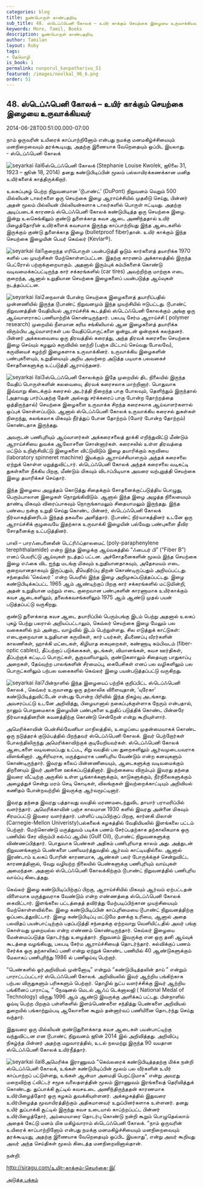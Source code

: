 ```yaml
---
categories: blog
title: நுண்பொருள் காண்பதறிவு
sub_title: 48. ஸ்டெப்ஃபெனி கோலக் – உயிர் காக்கும் செயற்கை இழையை உருவாக்கியவர்
keywords: More, Tamil, Books
description: நுண்பொருள் காண்பதறிவு
author: Tamilan
layout: Ruby
tags:
- தேமொழி
is_book: 1
permalink: nunporul_kanpatharivu_51
featured: /images/noolkal_96_6.png
order: 51
---
```



## 48. ஸ்டெப்ஃபெனி கோலக் – உயிர் காக்கும் செயற்கை இழையை உருவாக்கியவர்

2014-06-28T00:51:00.000-07:00

நாம் ஒருவரின் உயிரைக் காப்பாற்றினோம் என்பது நமக்கு மனமகிழ்ச்சியையும் மனநிறைவையும் தரக்கூடியது, அதற்கு இணையாக வேறெதையும் ஒப்பிட இயலாது.  
\- ஸ்டெப்ஃபெனி கோலக்

![seyarkai ilai6](http://siragu.com/wp-content/uploads/2014/06/seyarkai-ilai6.jpg)ஸ்டெப்ஃபெனி கோலக் (Stephanie Louise Kwolek, ஜூலை 31, 1923 – ஜூன் 18, 2014) தனது கண்டுபிடிப்பின் மூலம் பல்லாயிரக்கணக்கான மனித உயிர்களைக் காத்திருக்கிறார்.

உலகப்புகழ் பெற்ற நிறுவனமான ‘டூபாண்ட்’ (DuPont) நிறுவனம் வெறும் 500 மில்லியன் டாலர்களை ஒரு செயற்கை இழை ஆராய்ச்சியில் முதலீடு செய்து, பின்னர் அதன் மூலம் பில்லியன் பில்லியன்களாக டாலர்களில் பொருள் ஈட்டியது. அதற்கு அடிப்படைக் காரணம் ஸ்டெப்ஃபெனி கோலக் கண்டுபிடித்த ஒரு செயற்கை இழை. இன்று உலகெங்கிலும் குண்டு துளைக்காத கவச ஆடை அணிந்ததால் உயிர் பிழைத்தோரின் உயிர்களைக் கவசமாக இருந்து காப்பாற்றியது இந்த ஆடைகளில் இருக்கும் குண்டு துளைக்காத இழை (bulletproof fiber)தான். உயிர் காக்கும் இந்த செயற்கை இழையின் பெயர் கெவ்லர் (Kevlar®).

![seyarkai ilai1](http://siragu.com/wp-content/uploads/2014/06/seyarkai-ilai1.jpg)குறைந்த எரிபொருள் பயன்படுத்தி ஓடும் கார்களைத் தயாரிக்க 1970 களில் பல முயற்சிகள் மேற்கொள்ளப்பட்டன. இதற்கு காரணம் அக்காலத்தில் இருந்த பெட்ரோல் பற்றாக்குறையாகும். அதனால் இரும்புக் கம்பிகளைக் கொண்டு வடிவமைக்கப்பட்டிருந்த கார் சக்கரங்களில் (car tires) அவற்றிற்கு மாற்றாக எடை குறைந்த, ஆனால் உறுதியான செயற்கை இழைகளைப் பயன்படுத்த ஆய்வுகள் நடத்தப்பட்டன.

![seyarkai ilai2](http://siragu.com/wp-content/uploads/2014/06/seyarkai-ilai2.jpg)நைலான் போன்ற செயற்கை இழைகளைத் தயாரிப்பதில் முன்னணியில் இருந்த டூபாண்ட் நிறுவனமும் இந்த முயற்சியில் ஈடுபட்டது. டூபாண்ட் நிறுவனத்தின் வேதியியல் ஆராய்ச்சிக் கூடத்தில் ஸ்டெப்ஃபெனி கோலக்கும் அங்கு ஒரு ஆய்வாளராகப் பணியாற்றிக் கொண்டிருந்தார். பலபடி சேர்ம ஆராய்ச்சி ( polymer research) முறையில் நீளமான கரிம சங்கிலியால் ஆன இழைகளைத் தயாரிக்க விரும்பிய ஆய்வாளர்கள் பல வேதிப்பொருட்களை ஒன்றுடன் ஒன்றாகக் கலந்தனர். பின்னர் அக்கலவையை ஒரு திரவத்தில் கரைத்து, அந்த திரவக் கரைசலை செயற்கை இழை செய்யும் சுழலும் கருவியில் ஊற்றி (பஞ்சு மிட்டாய் செய்வது போலவே), கருவியைச் சுழற்றி இழைகளாக உருவாக்கினர். உருவாக்கிய இழைகளின் பண்புகளையும், உறுதியையும் அறிய அவற்றை அடுத்த படியாக பலவகைச் சோதனைகளுக்கு உட்படுத்தி ஆராய்ந்தனர்.

![seyarkai ilai3](http://siragu.com/wp-content/uploads/2014/06/seyarkai-ilai3.jpg)ஸ்டெப்ஃபெனி கோலக்கும் இதே முறையில் திட நிலையில் இருந்த வேதிப் பொருள்களின் கலவையை, திரவக் கரைசலாக மாற்றினார். பொதுவாக இவ்வாறு கிடைக்கும் கரைசல் அடர்த்தி நிறைந்த பாகு போலவும், தெளிந்தும் இருந்தால் (அதாவது பார்ப்பதற்கு தேன் அல்லது சர்க்கரைப் பாகு போன்ற தோற்றத்தை ஒத்திருந்தால்) செயற்கை இழைகளை உருவாக்க சிறந்த கரைசலாக ஆய்வாளர்களால் ஒப்புக் கொள்ளப்படும். ஆனால் ஸ்டெப்ஃபெனி கோலக் உருவாக்கிய கரைசல் துகள்கள் நிறைந்து, கலங்கலாக மிகவும் நீர்த்துப் போன தோற்றம் (மோர் போன்ற தோற்றம்) கொண்டதாக இருந்தது.

அவருடன் பணிபுரியும் ஆய்வாளர்கள் அக்கரைசலைத் தூக்கி எறிந்துவிட்டு மீண்டும் ஆராய்ச்சியை துவக்க ஆலோசனை சொன்னார்கள். கரைசலில் உள்ள திரவத்தை மட்டும் உறிஞ்சிவிட்டு இழைகளை விட்டுவிடும் இழை தயாரிக்கும் கருவியை (laboratory spinneret machine) இயக்கும் ஆராய்ச்சியாளரும் அந்தக் கரைசலை ஏற்றுக் கொள்ள மறுத்துவிட்டார். ஸ்டெப்ஃபெனி கோலக் அந்தக் கரைசலை வடிகட்டி துகள்களை நீக்கிய பிறகு, மீண்டும் மிகவும் விடாப்பிடியாக அவரை வற்புறுத்தி செயற்கை இழை தயாரிக்கச் செய்தார்.

இந்த இழையை அழுத்தம் கொடுத்து சிதைக்கும் சோதனைக்குட்படுத்திய பொழுது, பெரும்பாலான இழைகள் நொறுங்கிவிடும். ஆனால் இந்த இழை அழுத்த நிலையையும் தாண்டி மிகவும் விரைப்பாகவும் நொருங்காமலும் சிதையாமலும் இருந்தது. இந்த பண்பை நன்கு உறுதி செய்து கொண்ட பின்னர், ஸ்டெப்ஃபெனி கோலக் நிர்வாகத்தினரிடம் இந்தத் தகவலை அளித்தார். டூபாண்ட் நிர்வாகத்தினர் உடனே ஒரு ஆராய்ச்சிக் குழுவையே இதற்காக உருவாக்கி இழையின் பல்வேறு பண்புகளை தீவிர சோதனைக்கு உட்படுத்தினர்.

பாலி – பாரஃபைனைலீன் டெட்ரிஃப்தாலமைட் (poly-paraphenylene terephthalamide) என்ற இந்த இழைக்கு ஆய்வகத்தில் “ஃபைபர் பி” (“Fiber B”) எனப் பெயரிட்டு ஆய்வுகள் நடத்தப் பட்டன. அச்சோதனைகளின் மூலம் இந்த செயற்கை இழை எஃகை விட ஐந்து மடங்கு மிகவும் உறுதியானதாகவும், அதேசமயம் எடை குறைவானதாகவும் இருப்பதும், தீயெதிர்ப்பு திறன் கொண்டிருப்பதும் அறியப்பட்டது. சந்தையில் ‘கெவ்லர் ‘ என்ற பெயரில் இந்த இழை அறிமுகப்படுத்தப்பட்டது. இழை கண்டுபிடிக்கப்பட்ட 1965 ஆம் ஆண்டிற்குப் பிறகு கார் சக்கரங்களில் மட்டுமின்றி, அதன் உறுதியான மற்றும் எடை குறைவான பண்புகளின் காரணாமாக உயிர்காக்கும் கவச ஆடைகளிலும், தலைக்கவசங்களிலும் 1975 ஆம் ஆண்டு முதல் பயன் படுத்தப்பட்டு வருகிறது.

குண்டு துளைக்காத கவச ஆடை தயாரிப்பில் பெரும்பங்கு இடம் பெற்று அதனால் உலகப் புகழ் பெற்று பலரால் அறியப்பட்டாலும், கெவ்லர் செயற்கை இழை மேலும் பல வகைகளில் நம் அன்றாட வாழ்வில் இடம் பெற்றுள்ளது. சில எடுத்துக் காட்டுகள்: எடைகுறைவான உறுதியான கருவிகள், கார் டயர்கள், தீயணைப்பு வீரர்களின் காலணிகள், ஹாக்கி மட்டைகள், கிழியாத கையுறைகள், கண்ணாடி கம்பிவடம் (fiber-optic cables), தீப்பற்றாப் படுக்கைகள், ஓடங்கள், விமானங்கள், கவச ஊர்திகள், தீப்பற்றாக் கட்டிடப் பொருட்கள், சூறாவளியாலும், குண்டுகளாலும் சிதைவுறா பாதுகாப்பு அறைகள், தேய்வுற்ற பாலங்களின் சீரமைப்பு, கைபேசிகள் எனப் பல வழிகளிலும் பல பொருட்களிலும் பற்பல வகைகளில் கெவ்லர் இழை பயன்படுத்தப்பட்டு வருகிறது.

![seyarkai ilai7](http://siragu.com/wp-content/uploads/2014/06/seyarkai-ilai7.jpg)பின்நாளில் இந்த இழையைப் பற்றிக் குறிப்பிட்ட ஸ்டெப்ஃபெனி கோலக் , கெவ்லர் உருவானது ஒரு தற்காலிக விளைவுதான், ‘யுரேகா’ கண்டுபிடித்துவிட்டேன் என்பது போன்ற பிரிவில் இந்த நிகழ்வு அடங்காது. அவசரப்பட்டு உடனே அறிவித்து, பிழையானால் நகைப்புக்குள்ளாக நேரும் என்பதால், நானும் பொறுமைகாக இழையின் பண்புகளை உறுதிப் படுத்திக் கொண்ட பின்னரே நிர்வாகத்தினரின் கவனத்திற்கு கொண்டு சென்றேன் என்று கூறியுள்ளார்.

அமெரிக்காவின் பென்சில்வேனியா மாநிலத்தில், உழைப்பை முதன்மையாகக் கொண்ட ஒரு நடுத்தரக் குடும்பத்தில் பிறந்தவர் ஸ்டெப்ஃபெனி கோலக். இவர் பெற்றோர்கள் போலந்திலிருந்து அமெரிக்காவிற்குக் குடியேறியவர்கள். ஸ்டெப்ஃபெனி கோலக் ஆடைகளை வடிவமைப்பது உட்பட, சிறு வயதில் பல துறைகளிலும் ஆர்வமுடையவராக விளங்கினார். ஆசிரியராக, மருத்துவராக பணிபுரிய வேண்டும் என்ற கனவுகளும் கொண்டிருந்தார். இவரது கலைப் பின்னணியையும், ஆடைகளுக்கு வடிவமைக்கும் திறனையும் இவர் அன்னை ஊக்கப்படுத்தினார். இயற்கையை விரும்பும் இவரது தந்தை இவரை வீட்டிற்கு அருகில் உள்ள பூங்காக்களுக்கும், காடுகளுக்கும், நீர்நிலைகளுக்கும் அழைத்துச் சென்று மரம் செடி கொடிகள், விலங்குகள் இவற்றைக்காட்டியும் அறிவியல் கணிதம் போன்றவற்றில் இவருக்கு ஆர்வமூட்டினார்.

இவரது தந்தை இவரது பத்தாவது வயதில் மரணமடைந்துவிட தாயார் பராமரிப்பில் வளர்ந்தார். அமெரிக்காவின் பஞ்ச காலமான 1930 களில் இவரது அன்னை மிகவும் சிரமப்பட்டு இவரை வளர்த்தார். பள்ளிப் படிப்பிற்குப் பிறகு, கார்னகி மிலான் (Carnegie-Mellon Univeristy)பல்கலைக் கழகத்தில் வேதியியலில் இளங்கலை பட்டம் பெற்றார். மேற்கொண்டு மருத்துவம் படிக்க பணம் சேர்ப்பதற்காக தற்காலிகமாக ஒரு பணியில் சேர விரும்பி கல்ஃப் ஆயில் (Gulf Oil), டூபாண்ட் நிறுவனகளுக்கு விண்ணப்பித்தார். பொதுவாக பெண்கள் அதிகம் பணிபுரியாத காலம் அது. அத்துடன் நிறுவனங்களும் பெண்களை பணியமர்த்துவதில் ஆர்வம் காட்டியதில்லை. ஆனால் இரண்டாம் உலகப் போரின் காரணமாக, ஆண்கள் பலர் போருக்க்குச் சென்றுவிட்ட காரணத்தினால், வேறு வழியற்ற நிலையில் பெண்களுக்கு பணிபுரியும் வாய்புகள் அமைந்தன. அதனால் ஸ்டெப்ஃபெனி கோலக்கிற்கும் டூபாண்ட் நிறுவனத்தில் பணிபுரிய வாய்ப்பு கிடைத்தது.

கெவ்லர் இழை கண்டுபிடிப்பிற்குப் பிறகு, ஆராய்ச்சியில் மிகவும் ஆர்வம் ஏற்பட்டதன் விளைவாக மருத்துவராக வேண்டும் என்ற எண்ணத்தை ஸ்டெப்ஃபெனி கோலக் கைவிட்டார். இளங்கலை பட்டத்தைத் தவிர்த்து மேற்படிப்பிற்கான முயற்சியையும் மேற்கொள்ளவில்லை. இழை கண்டுபிடிப்பின் காப்புரிமையை டூபாண்ட் நிறுவனத்திற்கு ஒப்படைத்துவிட்டார். இழை கண்டுபிடிப்பு மட்டுமே தனக்கு உரிமை, ஆனால் அதை பலவிதப் பயன்பாட்டிற்கும் பதப்படுத்தி சந்தைக்கு ஏற்றவாறு வெளியிட்டதில் அவர் பங்கு கொள்வது முறையல்ல என்ற எண்ணம் கொண்டிருந்தார். கெவ்லர் இழையை மேன்மைப்படுத்த தொடர்ந்து உழைத்தார். நிறுவனம் இவருக்கு என ஒரு தனி ஆய்வுக் கூடத்தை வழங்கியது, பலபடி சேர்ம ஆராய்ச்சியைத் தொடர்ந்தார். கல்விக்குப் பணம் சேர்க்க ஒரு தற்காலிகப் பணி என்று ஏற்றுக் கொண்ட பணியில் 40 ஆண்டுகளுக்கும் மேலாகப் பணிபுரிந்து 1986 ல் பணிஓய்வு பெற்றார்.

“பெண்களில் ஓர்அறிவியல் முன்னோடி” என்றும் “கண்டுபிடித்தலின் தாய் ” என்றும் பாராட்டப்பட்டார் ஸ்டெப்ஃபெனி கோலக். அறிவியலில் இவர் ஆற்றிய பங்கிற்காக பற்பல விருதுகளும் பரிசுகளும் பெற்றார். தொழில் நுட்ப வளர்ச்சிக்கு இவர் ஆற்றிய பங்கினைப் பாராட்டி, ” நேஷனல் மெடல் ஆஃப் டெக்னாலஜி ( National Medal of Technology) விருது 1996 ஆம் ஆண்டு இவருக்கு அளிக்கப் பட்டது. பின்நாளில் ஓய்வு பெற்ற பிறகும் பள்ளிகளில் இளம்பெண்களை சந்தித்து பெண்களை அறிவியல் துறையில் பங்காற்றும்படி ஆலோசனை கூறும் தன்னார்வப் பணியினை தொடர்ந்து செய்து வந்தார்.

இதுவரை ஒரு மில்லியன் குண்டுதுளைக்காத கவச ஆடைகள் பயன்பாட்டிற்கு வந்துவிட்டன என டூபாண்ட் நிறுவனம் ஜூன் 2014 இல் அறிவித்தது. அறிவிப்பு நிகழ்ந்த பின்னர் அதற்கு மறுவாரத்தில், உடல் நலமற்று இருந்த 90 வயதான ஸ்டெப்ஃபெனி கோலக் உயிர்நீத்தார்.

![seyarkai ilai8](http://siragu.com/wp-content/uploads/2014/06/seyarkai-ilai8.jpg)அமெரிக்க இராணுவம் “கெவ்லரைக் கண்டுபிடித்ததற்கு மிக்க நன்றி ஸ்டெப்ஃபெனி கோலக், உங்கள் கண்டுபிடிப்பின் மூலம் பல வீர்களின் உயிர் காப்பாற்றப் பட்டுள்ளது, உங்கள் ஆன்மா அமைதி பெறட்டுமாக” என்று அவரது மறைவிற்கு ட்விட்டர் சமூக வலைதளத்தின் மூலம் இராணுவம் இரங்கலைத் தெரிவித்துக் கொண்டது. துப்பாக்கி சூட்டில் கவசஉடை அணிந்திருந்ததன் காரணமாக உயிர்பிழைத்தோர் ஒரு கழகம் துவக்கியுள்ளனர். அக்கழகத்தில் இதுவரை உயிர்பிழைத்த மூவாயிரத்திற்கும் அதிகமானவர் உறுப்பினர்களாக உள்ளனர். தனது உயிர் துப்பாக்கி சூட்டில் இருந்து கவச உடையால் காப்ற்றப்பட்ட பின்னர் உயிர்பிழைத்தோர், அம்மையாரை தொடர்பு கொண்டு நன்றி கூறும் பொழுதெல்லாம் அதைக் கேட்டு மனம் மிக மகிழ்வாராம் ஸ்டெப்ஃபெனி கோலக். “நாம் ஒருவரின் உயிரைக் காப்பாற்றினோம் என்பது நமக்கு மனமகிழ்ச்சியையும் மனநிறைவையும் தரக்கூடியது, அதற்கு இணையாக வேறெதையும் ஒப்பிட இயலாது”, என்று அவர் கூறியது அவர் அந்த செய்திகள் மூலம் கிடைத்த மனநிறைவினால்தான்.

நன்றி:

http://siragu.com/உயிர்-காக்கும்-செயற்கை-இ/

[அடுத்த பக்கம்](nunporul_kanpatharivu_52)